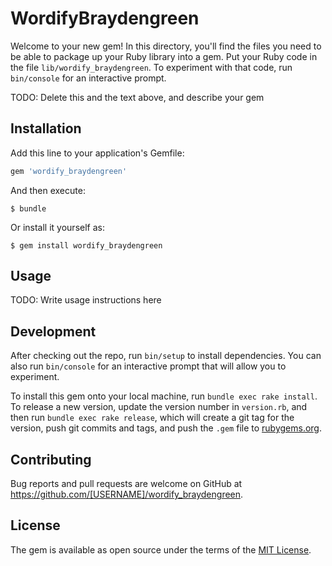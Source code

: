 # WordifyBraydengreen

Welcome to your new gem! In this directory, you'll find the files you need to be able to package up your Ruby library into a gem. Put your Ruby code in the file `lib/wordify_braydengreen`. To experiment with that code, run `bin/console` for an interactive prompt.

TODO: Delete this and the text above, and describe your gem

## Installation

Add this line to your application's Gemfile:

```ruby
gem 'wordify_braydengreen'
```

And then execute:

    $ bundle

Or install it yourself as:

    $ gem install wordify_braydengreen

## Usage

TODO: Write usage instructions here

## Development

After checking out the repo, run `bin/setup` to install dependencies. You can also run `bin/console` for an interactive prompt that will allow you to experiment.

To install this gem onto your local machine, run `bundle exec rake install`. To release a new version, update the version number in `version.rb`, and then run `bundle exec rake release`, which will create a git tag for the version, push git commits and tags, and push the `.gem` file to [rubygems.org](https://rubygems.org).

## Contributing

Bug reports and pull requests are welcome on GitHub at https://github.com/[USERNAME]/wordify_braydengreen.


## License

The gem is available as open source under the terms of the [MIT License](http://opensource.org/licenses/MIT).

